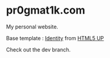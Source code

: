 # pr0gmat1k.com
My personal website.

Base template : [Identity](http://html5up.net/identity) from [HTML5 UP](http://html5up.net/)

Check out the dev branch.
